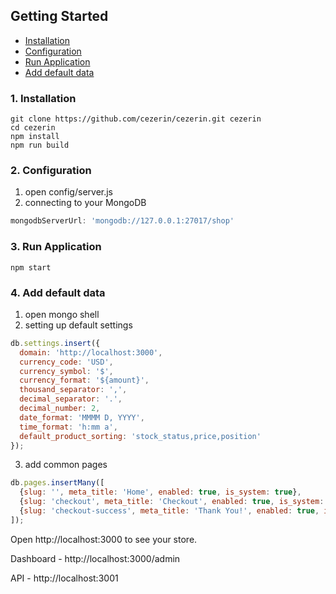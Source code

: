 ## Getting Started

* [Installation](#1-installation)
* [Configuration](#2-configuration)
* [Run Application](#3-run-application)
* [Add default data](#4-add-default-data)

### 1. Installation

```shell
git clone https://github.com/cezerin/cezerin.git cezerin
cd cezerin
npm install
npm run build
```

### 2. Configuration

1. open config/server.js
2. connecting to your MongoDB
```js
mongodbServerUrl: 'mongodb://127.0.0.1:27017/shop'
```

### 3. Run Application

```shell
npm start
```

### 4. Add default data

1. open mongo shell
2. setting up default settings
```js
db.settings.insert({
  domain: 'http://localhost:3000',
  currency_code: 'USD',
  currency_symbol: '$',
  currency_format: '${amount}',
  thousand_separator: ',',
  decimal_separator: '.',
  decimal_number: 2,
  date_format: 'MMMM D, YYYY',
  time_format: 'h:mm a',
  default_product_sorting: 'stock_status,price,position'
});
```
3. add common pages
```js
db.pages.insertMany([
  {slug: '', meta_title: 'Home', enabled: true, is_system: true},
  {slug: 'checkout', meta_title: 'Checkout', enabled: true, is_system: true},
  {slug: 'checkout-success', meta_title: 'Thank You!', enabled: true, is_system: true}
]);
```

Open http://localhost:3000 to see your store.

Dashboard - http://localhost:3000/admin

API - http://localhost:3001
